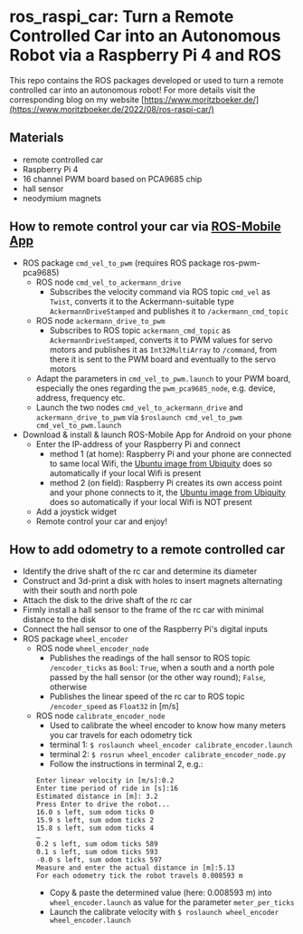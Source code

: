 # ros_raspi_car: Turn a Remote Controlled Car into an Autonomous Robot via a Raspberry Pi 4 and ROS
This repo contains the ROS packages developed or used to turn a remote controlled car into an autonomous robot! For more details visit the corresponding blog on my website [https://www.moritzboeker.de/](https://www.moritzboeker.de/2022/08/ros-raspi-car/)

## Materials
- remote controlled car
- Raspberry Pi 4
- 16 channel PWM board based on PCA9685 chip
- hall sensor
- neodymium magnets

## How to remote control your car via [ROS-Mobile App](https://github.com/ROS-Mobile/ROS-Mobile-Android)
- ROS package `cmd_vel_to_pwm` (requires ROS package ros-pwm-pca9685)
	- ROS node `cmd_vel_to_ackermann_drive`
		- Subscribes the velocity command via ROS topic `cmd_vel` as `Twist`, converts it to the Ackermann-suitable type `AckermannDriveStamped` and publishes it to `/ackermann_cmd_topic`
	- ROS node `ackermann_drive_to_pwm`
		- Subscribes to ROS topic `ackermann_cmd_topic` as `AckermannDriveStamped`, converts it to PWM values for servo motors and publishes it as `Int32MultiArray` to `/command`, from there it is sent to the PWM board and eventually to the servo motors
	- Adapt the parameters in `cmd_vel_to_pwm.launch` to your PWM board, especially the ones regarding the `pwm_pca9685_node`, e.g. device, address, frequency etc.
	- Launch the two nodes `cmd_vel_to_ackermann_drive` and `ackermann_drive_to_pwm` via `$roslaunch cmd_vel_to_pwm cmd_vel_to_pwm.launch`
- Download & install & launch ROS-Mobile App for Android on your phone
	- Enter the IP-address of your Raspberry Pi and connect
		- method 1 (at home): Raspberry Pi and your phone are connected to same local Wifi, the [Ubuntu image from Ubiquity](https://learn.ubiquityrobotics.com/noetic_pi_image_downloads) does so automatically if your local Wifi is present
		- method 2 (on field): Raspberry Pi creates its own access point and your phone connects to it, the [Ubuntu image from Ubiquity](https://learn.ubiquityrobotics.com/noetic_pi_image_downloads) does so automatically if your local Wifi is NOT present
	- Add a joystick widget
	- Remote control your car and enjoy!


## How to add odometry to a remote controlled car
- Identify the drive shaft of the rc car and determine its diameter
- Construct and 3d-print a disk with holes to insert magnets alternating with their south and north pole
- Attach the disk to the drive shaft of the rc car
- Firmly install a hall sensor to the frame of the rc car with minimal distance to the disk
- Connect the hall sensor to one of the Raspberry Pi's digital inputs
- ROS package `wheel_encoder`
	- ROS node `wheel_encoder_node`
		- Publishes the readings of the hall sensor to ROS topic `/encoder_ticks` as `Bool`: `True`, when a south and a north pole passed by the hall sensor (or the other way round); `False`, otherwise
		- Publishes the linear speed of the rc car to ROS topic `/encoder_speed` as `Float32` in [m/s] 
	- ROS node `calibrate_encoder_node`
		- Used to calibrate the wheel encoder to know how many meters you car travels for each odometry tick
		- terminal 1: `$ roslaunch wheel_encoder calibrate_encoder.launch`
		- terminal 2: `$ rosrun wheel_encoder calibrate_encoder_node.py`
		- Follow the instructions in terminal 2, e.g.:
		~~~
		Enter linear velocity in [m/s]:0.2
		Enter time period of ride in [s]:16
		Estimated distance in [m]: 3.2
		Press Enter to drive the robot...
		16.0 s left, sum odom ticks 0
		15.9 s left, sum odom ticks 2
		15.8 s left, sum odom ticks 4
		…
		0.2 s left, sum odom ticks 589
		0.1 s left, sum odom ticks 593
		-0.0 s left, sum odom ticks 597
		Measure and enter the actual distance in [m]:5.13
		For each odometry tick the robot travels 0.008593 m
		~~~
		- Copy & paste the determined value (here: 0.008593 m) into `wheel_encoder.launch` as value for the parameter `meter_per_ticks`
		- Launch the calibrate velocity with `$ roslaunch wheel_encoder wheel_encoder.launch`

